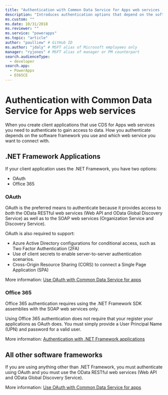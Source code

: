 ```yaml
---
title: "Authentication with Common Data Service for Apps web services (Common Data Service for Apps) | Microsoft Docs" # Intent and product brand in a unique string of 43-59 chars including spaces
description: "Introduces authentication options that depend on the software framework you use." # 115-145 characters including spaces. This abstract displays in the search result.
ms.custom: ""
ms.date: 10/31/2018
ms.reviewer: ""
ms.service: "powerapps"
ms.topic: "article"
author: "paulliew" # GitHub ID
ms.author: "jdaly" # MSFT alias of Microsoft employees only
manager: "ryjones" # MSFT alias of manager or PM counterpart
search.audienceType: 
  - developer
search.app: 
  - PowerApps
  - D365CE
---
```

# Authentication with Common Data Service for Apps web services

When you create client applications that use CDS for Apps web services you need to authenticate to gain access to data. 
How you authenticate depends on the software framework you use and which web service you want to connect with.

## .NET Framework Applications

If your client application uses the .NET Framework, you have two options:

- OAuth
- Office 365

### OAuth

OAuth is the preferred means to authenticate because it provides access to *both* the OData RESTful web services (Web API 
and OData Global Discovery Service) as well as to the SOAP web services (Organization Service and Discovery Service). 

OAuth is also required to support: 
 - Azure Active Directory configurations for conditional access, such as Two Factor Authentication (2FA)
 - Use of client secrets to enable server-to-server authentication scenarios.
 - Cross-Origin Resource Sharing (CORS) to connect a Single Page Application (SPA)

More information: [Use OAuth with Common Data Service for apps](authenticate-oauth.md)

### Office 365

Office 365 authentication requires using the .NET Framework SDK assemblies with the SOAP web services only.

Using Office 365 authentication does not require that your register your applications as OAuth does. You must simply provide a User Principal Name (UPN) and password for a valid user.

More information: [Authentication with .NET Framework applications](authenticate-dot-net-framework.md)

## All other software frameworks

If you are using anything other than .NET Framework, you must authenticate using OAuth and you must use the OData RESTful 
web services (Web API and OData Global Discovery Service).

More information:  [Use OAuth with Common Data Service for apps](authenticate-oauth.md)
